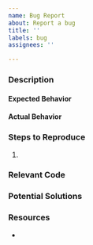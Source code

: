 ```yaml
---
name: Bug Report
about: Report a bug
title: ''
labels: bug
assignees: ''

---
```


### Description
<!-- Add a description of the bug. What went wrong and what did you observe? -->


#### Expected Behavior
<!-- Describe the bug-free behavior. -->


#### Actual Behavior
<!-- Describe what behavior you currently see. Try and compare to the expected behavior when possible. -->


### Steps to Reproduce
<!-- How can the bug be reproduced if someone else were to try and get the same behavior? -->
1. 

### Relevant Code
<!-- Link any code that you believe is causing the bug and explain why. Use GitHub permalinks when possible to show the lines of code. -->


### Potential Solutions
<!-- If you have any potential solutions at the moment, write down your ideas here. -->


### Resources
<!-- Link to any extra resources that might help with the bug fixes and describe the relevance if not obvious. -->
- 